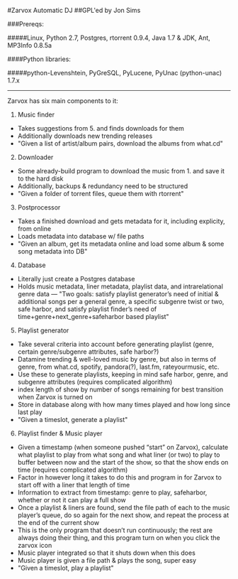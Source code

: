   #Zarvox Automatic DJ
##GPL'ed by Jon Sims

###Prereqs:

#####Linux, Python 2.7, Postgres, rtorrent 0.9.4, Java 1.7 & JDK, Ant, MP3Info 0.8.5a

####Python libraries: 

#####python-Levenshtein, PyGreSQL, PyLucene, PyUnac (python-unac) 1.7.x

***

Zarvox has six main components to it:

1. Music finder
 - Takes suggestions from 5. and finds downloads for them
 - Additionally downloads new trending releases
 - "Given a list of artist/album pairs, download the albums from what.cd"

2. Downloader
 - Some already-build program to download the music from 1. and save it to the hard disk
 - Additionally, backups & redundancy need to be structured
 - "Given a folder of torrent files, queue them with rtorrent"

3. Postprocessor
 - Takes a finished download and gets metadata for it, including explicity, from online
 - Loads metadata into database w/ file paths
 - "Given an album, get its metadata online and load some album & some song metadata into DB"

4. Database
 - Literally just create a Postgres database
 - Holds music metadata, liner metadata, playlist data, and intrarelational genre data
 — "Two goals: satisfy playlist generator’s need of initial & additional songs per a general genre, a specific subgenre twist or two, safe harbor, and satisfy playlist finder’s need of time+genre+next_genre+safeharbor based playlist"


5. Playlist generator
 - Take several criteria into account before generating playlist (genre, certain genre/subgenre attributes, safe harbor?)
 - Datamine trending & well-loved music by genre, but also in terms of genre, from what.cd, spotify, pandora(?), last.fm, rateyourmusic, etc.
 - Use these to generate playlists, keeping in mind safe harbor, genre, and subgenre attributes (requires complicated algorithm)
 - index length of show by number of songs remaining for best transition when Zarvox is turned on
 - Store in database along with how many times played and how long since last play
 - "Given a timeslot, generate a playlist"

6. Playlist finder & Music player
 - Given a timestamp (when someone pushed “start” on Zarvox), calculate what playlist to play from what song and what liner (or two) to play to buffer between now and the start of the show, so that the show ends on time (requires complicated algorithm)
 - Factor in however long it takes to do this and program in for Zarvox to start off with a liner that length of time
 - Information to extract from timestamp: genre to play, safeharbor, whether or not it can play a full show
 - Once a playlist & liners are found, send the file path of each to the music player’s queue, do so again for the next show, and repeat the process at the end of the current show
 - This is the only program that doesn’t run continuously; the rest are always doing their thing, and this program turn on when you click the zarvox icon
 - Music player integrated so that it shuts down when this does
 - Music player is given a file path & plays the song, super easy
 - "Given a timeslot, play a playlist"

